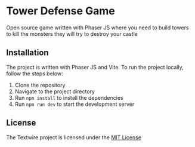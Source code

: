 # Tower Defense Game

Open source game written with Phaser JS where you need to build towers to kill the monsters they will try to destroy your castle

## Installation

The project is written with Phaser JS and Vite. To run the project locally, follow the steps below:

1. Clone the repository
1. Navigate to the project directory
1. Run `npm install` to install the dependencies
1. Run `npm run dev` to start the development server

## License

The Textwire project is licensed under the [MIT License](https://github.com/SerhiiChoGames/tower-defense/blob/main/LICENSE)